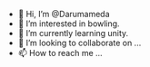 - 👋 Hi, I’m @Darumameda
- 👀 I’m interested in bowling.
- 🌱 I’m currently learning unity.
- 💞️ I’m looking to collaborate on ...
- 📫 How to reach me ...

<!---
Darumameda/Darumameda is a ✨ special ✨ repository because its `README.md` (this file) appears on your GitHub profile.
You can click the Preview link to take a look at your changes.
--->
